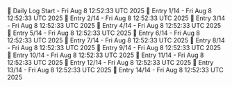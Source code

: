📅 Daily Log Start - Fri Aug  8 12:52:33 UTC 2025
📌 Entry 1/14 - Fri Aug  8 12:52:33 UTC 2025
📌 Entry 2/14 - Fri Aug  8 12:52:33 UTC 2025
📌 Entry 3/14 - Fri Aug  8 12:52:33 UTC 2025
📌 Entry 4/14 - Fri Aug  8 12:52:33 UTC 2025
📌 Entry 5/14 - Fri Aug  8 12:52:33 UTC 2025
📌 Entry 6/14 - Fri Aug  8 12:52:33 UTC 2025
📌 Entry 7/14 - Fri Aug  8 12:52:33 UTC 2025
📌 Entry 8/14 - Fri Aug  8 12:52:33 UTC 2025
📌 Entry 9/14 - Fri Aug  8 12:52:33 UTC 2025
📌 Entry 10/14 - Fri Aug  8 12:52:33 UTC 2025
📌 Entry 11/14 - Fri Aug  8 12:52:33 UTC 2025
📌 Entry 12/14 - Fri Aug  8 12:52:33 UTC 2025
📌 Entry 13/14 - Fri Aug  8 12:52:33 UTC 2025
📌 Entry 14/14 - Fri Aug  8 12:52:33 UTC 2025
